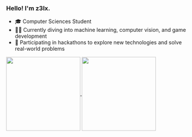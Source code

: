 ### Hello! I'm z3lx.
- 🎓 Computer Sciences Student
- 👨‍💻 Currently diving into machine learning, computer vision, and game development
- 🚀 Participating in hackathons to explore new technologies and solve real-world problems

<a href="https://github.com/z3lx/">
  <img height=200 align="center" src="https://z3lx-stats.vercel.app/api?username=z3lx&include_all_commits=true&show_icons=true&title_color=D2794CFF&icon_color=D2794CFF&hide_border=true" />
</a>
<a href="https://github.com/z3lx/">
  <img height=200 align="center" src="https://z3lx-stats.vercel.app/api/top-langs/?username=z3lx&size_weight=0.5&count_weight=0.5&exclude_repo=github-readme-stats&langs_count=8&layout=compact&hide_border=true&title_color=D2794CFF&card_width=320" />
</a>
